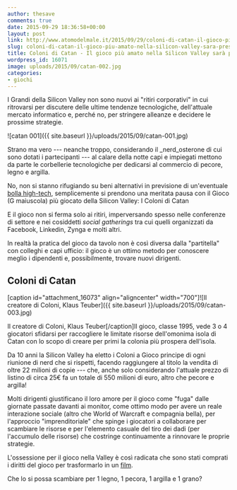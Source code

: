```yaml
---
author: thesave
comments: true
date: 2015-09-29 18:36:58+00:00
layout: post
link: http://www.atomodelmale.it/2015/09/29/coloni-di-catan-il-gioco-piu-amato-nella-silicon-valley-sara-presto-un-film/
slug: coloni-di-catan-il-gioco-piu-amato-nella-silicon-valley-sara-presto-un-film
title: Coloni di Catan - Il gioco più amato nella Silicon Valley sarà presto un film
wordpress_id: 16071
image: uploads/2015/09/catan-002.jpg
categories:
- giochi
---
```


I Grandi della Silicon Valley non sono nuovi ai "ritiri corporativi" in cui ritrovarsi per discutere delle ultime tendenze tecnologiche, dell'attuale mercato informatico e, perché no, per stringere alleanze e decidere le prossime strategie.

![catan 001]({{ site.baseurl }}/uploads/2015/09/catan-001.jpg)

Strano ma vero --- neanche troppo, considerando il _nerd_osterone di cui sono dotati i partecipanti --- al calare della notte capi e impiegati mettono da parte le corbellerie tecnologiche per dedicarsi al commercio di pecore, legno e argilla.

No, non si stanno rifugiando su beni alternativi in previsione di un'eventuale [bolla high-tech](http://fortune.com/2015/09/26/tech-bubble-venture-capital/), semplicemente si prendono una meritata pausa con il Gioco (G maiuscola) più giocato della Silicon Valley: I Coloni di Catan

E il gioco non si ferma solo ai ritiri, imperversando spesso nelle conferenze di settore e nei cosiddetti _social gatherings_ tra cui quelli organizzati da Facebook, Linkedin, Zynga e molti altri.

In realtà la pratica del gioco da tavolo non è così diversa dalla "partitella" con colleghi e capi ufficio: il gioco è un ottimo metodo per conoscere meglio i dipendenti e, possibilmente, trovare nuovi dirigenti.

## Coloni di Catan

[caption id="attachment_16073" align="aligncenter" width="700"]![Il creatore di Coloni, Klaus Teuber]({{ site.baseurl }}/uploads/2015/09/catan-003.jpg)

Il creatore di Coloni, Klaus Teuber[/caption]Il gioco, classe 1995, vede 3 o 4 giocatori sfidarsi per raccogliere le limitate risorse dell'omonima isola di Catan con lo scopo di creare per primi la colonia più prospera dell'isola.

Da 10 anni la Silicon Valley ha eletto i Coloni a Gioco principe di ogni riunione di nerd che si rispetti, facendo raggiungere al titolo la vendita di oltre 22 milioni di copie --- che, anche solo considerando l'attuale prezzo di listino di circa 25€ fa un totale di 550 milioni di euro, altro che pecore e argilla!

Molti dirigenti giustificano il loro amore per il gioco come "fuga" dalle giornate passate davanti ai monitor, come ottimo modo per avere un reale interazione sociale (altro che World of Warcraft e compagnia bella), per l'approccio "imprenditoriale" che spinge i giocatori a collaborare per scambiare le risorse e per l'elemento casuale del tiro dei dadi (per l'accumulo delle risorse) che costringe continuamente a rinnovare le proprie strategie.

L'ossessione per il gioco nella Valley è così radicata che sono stati comprati i diritti del gioco per trasformarlo in un [film](http://deadline.com/2015/02/settlers-of-catan-gail-katz-pawn-sacrifice-1201376819/).

Che lo si possa scambiare per 1 legno, 1 pecora, 1 argilla e 1 grano?
